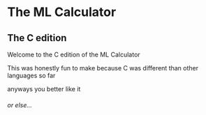 # The ML Calculator
## The C edition

Welcome to the C edition of the ML Calculator

This was honestly fun to make because C was different than other languages so far

anyways you better like it

###### or else...